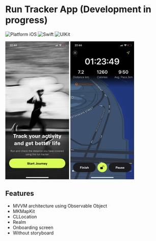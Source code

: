# Run Tracker App (Development in progress)

![Platform iOS](https://img.shields.io/badge/platform-iOS-blue.svg)
![Swift](https://img.shields.io/badge/-Swift-orange.svg)
![UIKit](https://img.shields.io/badge/-UIKit-purple.svg)

<img src="https://github.com/032nnxkitty/RunTrackerApp-iOS/blob/main/Screenshots/onboarding.jpg" width="200"> <img src="https://github.com/032nnxkitty/RunTrackerApp-iOS/blob/main/Screenshots/session.jpg" width="200">

## Features
- MVVM architecture using Observable Object
- MKMapKit
- CLLocation
- Realm
- Onboarding screen
- Without storyboard


